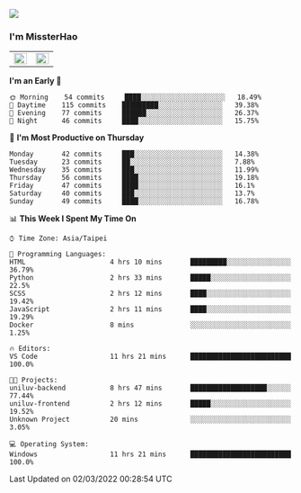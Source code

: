 ![](https://komarev.com/ghpvc/?username=MissterHao&color=ff69b4)

### I'm MissterHao


<!-- Readme stats -->
<!-- https://github.com/anuraghazra/github-readme-stats -->
<table>
<tr>
    <td valign="top" width="50%">
    <img src="https://github-readme-stats.vercel.app/api?username=MissterHao&hide_border=true&show_icons=true&locale=en" align="left" style="width: 100%" />
    </td>
    <td valign="top" width="50%">
    <img src="https://github-readme-stats.vercel.app/api/top-langs?username=MissterHao&hide_border=true&show_icons=true&locale=en&layout=compact" align="left" style="width: 100%" />
    </td>
</tr>
</table>  


<!--START_SECTION:waka-->
**I'm an Early 🐤** 

```text
🌞 Morning    54 commits     ████░░░░░░░░░░░░░░░░░░░░░   18.49% 
🌆 Daytime    115 commits    █████████░░░░░░░░░░░░░░░░   39.38% 
🌃 Evening    77 commits     ██████░░░░░░░░░░░░░░░░░░░   26.37% 
🌙 Night      46 commits     ████░░░░░░░░░░░░░░░░░░░░░   15.75%

```
📅 **I'm Most Productive on Thursday** 

```text
Monday       42 commits     ███░░░░░░░░░░░░░░░░░░░░░░   14.38% 
Tuesday      23 commits     ██░░░░░░░░░░░░░░░░░░░░░░░   7.88% 
Wednesday    35 commits     ███░░░░░░░░░░░░░░░░░░░░░░   11.99% 
Thursday     56 commits     ████░░░░░░░░░░░░░░░░░░░░░   19.18% 
Friday       47 commits     ████░░░░░░░░░░░░░░░░░░░░░   16.1% 
Saturday     40 commits     ███░░░░░░░░░░░░░░░░░░░░░░   13.7% 
Sunday       49 commits     ████░░░░░░░░░░░░░░░░░░░░░   16.78%

```


📊 **This Week I Spent My Time On** 

```text
⌚︎ Time Zone: Asia/Taipei

💬 Programming Languages: 
HTML                     4 hrs 10 mins       █████████░░░░░░░░░░░░░░░░   36.79% 
Python                   2 hrs 33 mins       █████░░░░░░░░░░░░░░░░░░░░   22.5% 
SCSS                     2 hrs 12 mins       ████░░░░░░░░░░░░░░░░░░░░░   19.42% 
JavaScript               2 hrs 11 mins       ████░░░░░░░░░░░░░░░░░░░░░   19.29% 
Docker                   8 mins              ░░░░░░░░░░░░░░░░░░░░░░░░░   1.25%

🔥 Editors: 
VS Code                  11 hrs 21 mins      █████████████████████████   100.0%

🐱‍💻 Projects: 
uniluv-backend           8 hrs 47 mins       ███████████████████░░░░░░   77.44% 
uniluv-frontend          2 hrs 12 mins       █████░░░░░░░░░░░░░░░░░░░░   19.52% 
Unknown Project          20 mins             ░░░░░░░░░░░░░░░░░░░░░░░░░   3.05%

💻 Operating System: 
Windows                  11 hrs 21 mins      █████████████████████████   100.0%

```


 Last Updated on 02/03/2022 00:28:54 UTC
<!--END_SECTION:waka-->

<!--
**MissterHao/MissterHao** is a ✨ _special_ ✨ repository because its `README.md` (this file) appears on your GitHub profile.

Here are some ideas to get you started:

- 🔭 I’m currently working on ...
- 🌱 I’m currently learning ...
- 👯 I’m looking to collaborate on ...
- 🤔 I’m looking for help with ...
- 💬 Ask me about ...
- 📫 How to reach me: ...
- 😄 Pronouns: ...
- ⚡ Fun fact: ...
-->
